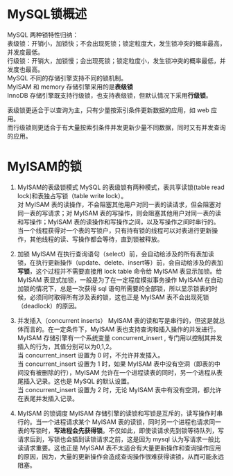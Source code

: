 # MySQL锁概述

MySQL 两种锁特性归纳：  
表级锁：开销小，加锁快；不会出现死锁；锁定粒度大，发生锁冲突的概率最高，并发度最低。  
行级锁：开销大，加锁慢；会出现死锁；锁定粒度小，发生锁冲突的概率最低，并发度也最高。  
MySQL 不同的存储引擎支持不同的锁机制。  
MyISAM 和 memory 存储引擎采用的是**表级锁**  
InnoDB 存储引擎既支持行级锁，也支持表级锁，但默认情况下采用**行级锁**。  

表级锁更适合于以查询为主，只有少量按索引条件更新数据的应用，如 web 应用。  
而行级锁则更适合于有大量按索引条件并发更新少量不同数据，同时又有并发查询的应用。

# MyISAM的锁

1. MyISAM的表级锁模式
MySQL 的表级锁有两种模式，表共享读锁(table read lock)和表独占写锁（table write lock）。  
对 MyISAM 表的读操作，不会阻塞其他用户对同一表的读请求，但会阻塞对同一表的写请求；对 MyISAM 表的写操作，则会阻塞其他用户对同一表的读和写操作；MyISAM  表的读操作和写操作之间，以及写操作之间时串行的。  
当一个线程获得对一个表的写锁户，只有持有锁的线程可以对表进行更新操作，其他线程的读、写操作都会等待，直到锁被释放。

2. 加锁
MyISAM 在执行查询语句（select）前，会自动给涉及的所有表加读锁，在执行更新操作（update、delete、insert等）前，会自动给涉及的表加**写锁**，这个过程并不需要直接用 lock table 命令给 MyISAM 表显示加锁。给 MyISAM 表显式加锁，一般是为了在一定程度模拟事务操作 
MyISAM 在自动加锁的情况下，总是一次获得 sql 语句所需要的全部锁，所以显示锁表的时候，必须同时取得所有涉及表的锁，这也正是 MyISAM 表不会出现死锁（deadlock）的原因。

3. 并发插入（concurrent inserts）
MyISAM 表的读和写是串行的，但这是就总体而言的。在一定条件下，MyISAM 表也支持查询和插入操作的并发进行。  
MyISAM 存储引擎有一个系统变量 concurrent_insert , 专门用以控制其并发插入的行为，其值分别可以为0,1,2。  
当 concurrent_insert 设置为 0 时，不允许并发插入。  
当 concurrent_insert 设置为 1 时，如果 MyISAM 表中没有空洞（即表的中间没有被删除的行），MyISAM 允许在一个进程读表的同时，另一个进程从表尾插入记录。这也是 MySQL 的默认设置。  
当 concurrent_insert 设置为 2 时，无论 MyISAM 表中有没有空洞，都允许在表尾并发插入记录。

4. MyISAM 的锁调度
MyISAM 存储引擎的读锁和写锁是互斥的，读写操作时串行的。当一个进程请求某个 MyISAM 表的读锁，同时另一个进程也请求同一表的写锁时，**写进程会先获得锁**。不仅如此，即使读请求先到锁等待队列，写请求后到，写锁也会插到读锁请求之前，这是因为 mysql 认为写请求一般比读请求重要。这也正是 MyISAM 表不太适合有大量更新操作和查询操作应用的原因，因为，大量的更新操作会造成查询操作很难获得读锁，从而可能永远阻塞。